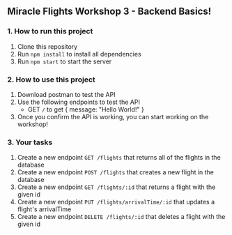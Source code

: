 ## Miracle Flights Workshop 3 - Backend Basics!
### 1. How to run this project
1. Clone this repository
2. Run `npm install` to install all dependencies
3. Run `npm start` to start the server

### 2. How to use this project
1. Download postman to test the API
2. Use the following endpoints to test the API
    - GET `/` to get { message: "Hello World!" }
3. Once you confirm the API is working, you can start working on the workshop!

### 3. Your tasks
1. Create a new endpoint `GET /flights` that returns all of the flights in the database
2. Create a new endpoint `POST /flights` that creates a new flight in the database
3. Create a new endpoint `GET /flights/:id` that returns a flight with the given id
4. Create a new endpoint `PUT /flights/arrivalTime/:id` that updates a flight's arrivalTime
5. Create a new endpoint `DELETE /flights/:id` that deletes a flight with the given id




